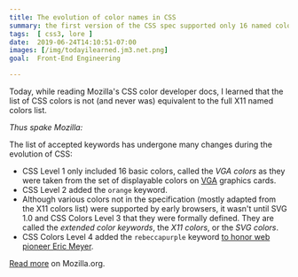 ```yaml
---
title: The evolution of color names in CSS 
summary: the first version of the CSS spec supported only 16 named colors
tags:  [ css3, lore ]
date:  2019-06-24T14:10:51-07:00
images: [/img/todayilearned.jm3.net.png]
goal:  Front-End Engineering

---
```


Today, while reading Mozilla's CSS color developer docs, I learned that
the list of CSS colors is not (and never was) equivalent to the full X11
named colors list.

_Thus spake Mozilla:_

The list of accepted keywords has undergone many changes during the evolution of CSS:

* CSS Level 1 only included 16 basic colors, called the <em>VGA colors</em> as they were taken from the set of displayable colors on <a class="external external-icon" href="https://en.wikipedia.org/wiki/VGA" rel="noopener">VGA</a> graphics cards.
* CSS Level 2 added the <code>orange</code> keyword.
* Although various colors not in the specification (mostly adapted from the X11 colors list) were supported by early browsers, it wasn't until SVG 1.0 and CSS Colors Level 3 that they were formally defined. They are called the <em>extended color keywords</em>, the <em>X11 colors</em>, or the <em>SVG colors</em>.
* CSS Colors Level 4 added the <code>rebeccapurple</code> keyword <a class="external external-icon" href="https://codepen.io/trezy/post/honoring-a-great-man" rel="noopener">to honor web pioneer Eric Meyer</a>.

[Read more][mozdox] on Mozilla.org.

[img]: /img/css-color-keywords-evolution.png
[mozdox]: https://developer.mozilla.org/en-US/docs/Web/CSS/color_value

